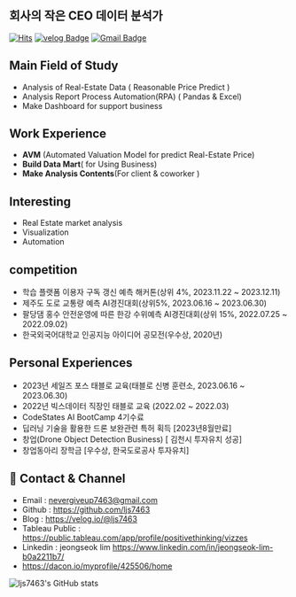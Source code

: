 ## 회사의 작은 CEO 데이터 분석가
[![Hits](https://hits.seeyoufarm.com/api/count/incr/badge.svg?url=https%3A%2F%2Fgithub.com%2Fljs7463&count_bg=%23DD727D&title_bg=%23CD3939&icon=&icon_color=%23CF9494&title=visit&edge_flat=false)](https://hits.seeyoufarm.com) [![velog Badge](http://img.shields.io/badge/-Study%20blog-black?style=flat-square&logo=velog.io&link=https://velog.io/@ljs7463)](https://velog.io/@ljs7463) [![Gmail Badge](https://img.shields.io/badge/Gmail-D14836?style=flat&logo=Gmail&logoColor=white)](mailto:nevergiveup7463@gmail.com)

## Main Field of Study
- Analysis of Real-Estate Data ( Reasonable Price Predict )
- Analysis Report Process Automation(RPA) ( Pandas & Excel)
- Make Dashboard for support business

## Work Experience

- **AVM** (Automated Valuation Model for predict Real-Estate Price)
- **Build Data Mart**( for Using Business)
- **Make Analysis Contents**(For client & coworker )

## Interesting

- Real Estate market analysis
- Visualization
- Automation

## competition

- 학습 플랫폼 이용자 구독 갱신 예측 해커톤(상위 4%, 2023.11.22 ~ 2023.12.11)
- 제주도 도로 교통량 예측 AI경진대회(상위5%, 2023.06.16 ~ 2023.06.30)
- 팔당댐 홍수 안전운영에 따른 한강 수위예측 AI경진대회(상위 15%, 2022.07.25 ~ 2022.09.02)
- 한국외국어대학교 인공지능 아이디어 공모전(우수상, 2020년)

## Personal Experiences

- 2023년 세일즈 포스 태블로 교육(태블로 신병 훈련소, 2023.06.16 ~ 2023.06.30)
- 2022년 빅스데이터 직장인 태블로 교육 (2022.02 ~ 2022.03)
- CodeStates AI BootCamp 4기수료
- 딥러닝 기술을 활용한 드론 보완관련 특허 획득 [2023년8월만료]
- 창업(Drone Object Detection Business) [ 김천시 투자유치 성공]
- 창업동아리 장학금 [우수상, 한국도로공사 투자유치]

## 💼 Contact & Channel 

 - Email : nevergiveup7463@gmail.com 
 - Github : https://github.com/ljs7463
 - Blog : https://velog.io/@ljs7463
 - Tableau Public : https://public.tableau.com/app/profile/positivethinking/vizzes
 - Linkedin : jeongseok lim <https://www.linkedin.com/in/jeongseok-lim-b0a2211b7/>
 - https://dacon.io/myprofile/425506/home



![ljs7463's GitHub stats](https://github-readme-stats.vercel.app/api?username=ljs7463&show_icons=true&theme=radical)


